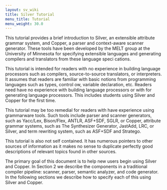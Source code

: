 ```yaml
---
layout: sv_wiki
title: Silver Tutorial
menu_title: Tutorial
menu_weight: 30.0
---
```


This tutorial provides a brief introduction to Silver, an extensible attribute grammar system, and
Copper,  a parser and context-aware scanner generator.  These tools have been developed by the
MELT  group  at  the  University  of  Minnesota  for  specifying  extensible  languages  and  generating
compilers and translators from these language speci cations.

This tutorial is intended for readers with no experience in building language processors such as
compilers, source-to-source translators, or interpreters.  It assumes that readers are familiar with
basic notions from programming languages such as types,  control  ow,  variable declaration,  etc.
Readers need have no experience with building language processors or with for generating language
processors.  This includes students using Silver and Copper for the first time.

This tutorial may be too remedial for readers with have experience using grammarware tools.
Such tools include parser and scanner generators, such as Yacc/Lex, Bison/Flex, ANTLR, ASF+SDF,
SGLR, or Copper, attribute grammar systems, such as The Synthesizer Generator, JastAdd, LRC,
or Silver, and term rewriting system, such as ASF+SDF and Stratego.

This tutorial is also not self contained.  It has numerous pointers to other sources of information
as  it  makes  no  sense  to  duplicate  perfectly  good  descriptions  of  relevant  topics  found  in  other
sources.

The  primary  goal  of  this  document  is  to  help  new  users  begin  using  Silver  and  Copper.   In
Section 2 we describe the components in a traditional compiler pipeline:  scanner, parser, semantic
analyzer, and code generator.  In the following sections we describe how to specify each of this using
Silver and Copper.
